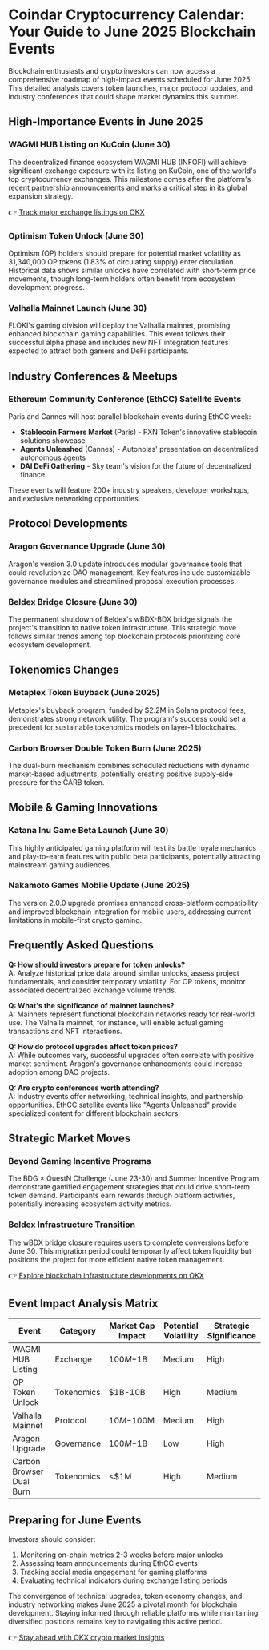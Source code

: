 # Coindar Cryptocurrency Calendar: Your Guide to June 2025 Blockchain Events

Blockchain enthusiasts and crypto investors can now access a comprehensive roadmap of high-impact events scheduled for June 2025. This detailed analysis covers token launches, major protocol updates, and industry conferences that could shape market dynamics this summer.

## High-Importance Events in June 2025

### WAGMI HUB Listing on KuCoin (June 30)
The decentralized finance ecosystem WAGMI HUB (INFOFI) will achieve significant exchange exposure with its listing on KuCoin, one of the world's top cryptocurrency exchanges. This milestone comes after the platform's recent partnership announcements and marks a critical step in its global expansion strategy.

👉 [Track major exchange listings on OKX](https://bit.ly/okx-bonus)

### Optimism Token Unlock (June 30)
Optimism (OP) holders should prepare for potential market volatility as 31,340,000 OP tokens (1.83% of circulating supply) enter circulation. Historical data shows similar unlocks have correlated with short-term price movements, though long-term holders often benefit from ecosystem development progress.

### Valhalla Mainnet Launch (June 30)
FLOKI's gaming division will deploy the Valhalla mainnet, promising enhanced blockchain gaming capabilities. This event follows their successful alpha phase and includes new NFT integration features expected to attract both gamers and DeFi participants.

## Industry Conferences & Meetups

### Ethereum Community Conference (EthCC) Satellite Events
Paris and Cannes will host parallel blockchain events during EthCC week:
- **Stablecoin Farmers Market** (Paris) - FXN Token's innovative stablecoin solutions showcase
- **Agents Unleashed** (Cannes) - Autonolas' presentation on decentralized autonomous agents
- **DAI DeFi Gathering** - Sky team's vision for the future of decentralized finance

These events will feature 200+ industry speakers, developer workshops, and exclusive networking opportunities.

## Protocol Developments

### Aragon Governance Upgrade (June 30)
Aragon's version 3.0 update introduces modular governance tools that could revolutionize DAO management. Key features include customizable governance modules and streamlined proposal execution processes.

### Beldex Bridge Closure (June 30)
The permanent shutdown of Beldex's wBDX-BDX bridge signals the project's transition to native token infrastructure. This strategic move follows similar trends among top blockchain protocols prioritizing core ecosystem development.

## Tokenomics Changes

### Metaplex Token Buyback (June 2025)
Metaplex's buyback program, funded by $2.2M in Solana protocol fees, demonstrates strong network utility. The program's success could set a precedent for sustainable tokenomics models on layer-1 blockchains.

### Carbon Browser Double Token Burn (June 2025)
The dual-burn mechanism combines scheduled reductions with dynamic market-based adjustments, potentially creating positive supply-side pressure for the CARB token.

## Mobile & Gaming Innovations

### Katana Inu Game Beta Launch (June 30)
This highly anticipated gaming platform will test its battle royale mechanics and play-to-earn features with public beta participants, potentially attracting mainstream gaming audiences.

### Nakamoto Games Mobile Update (June 2025)
The version 2.0.0 upgrade promises enhanced cross-platform compatibility and improved blockchain integration for mobile users, addressing current limitations in mobile-first crypto gaming.

## Frequently Asked Questions

**Q: How should investors prepare for token unlocks?**  
A: Analyze historical price data around similar unlocks, assess project fundamentals, and consider temporary volatility. For OP tokens, monitor associated decentralized exchange volume trends.

**Q: What's the significance of mainnet launches?**  
A: Mainnets represent functional blockchain networks ready for real-world use. The Valhalla mainnet, for instance, will enable actual gaming transactions and NFT interactions.

**Q: How do protocol upgrades affect token prices?**  
A: While outcomes vary, successful upgrades often correlate with positive market sentiment. Aragon's governance enhancements could increase adoption among DAO projects.

**Q: Are crypto conferences worth attending?**  
A: Industry events offer networking, technical insights, and partnership opportunities. EthCC satellite events like "Agents Unleashed" provide specialized content for different blockchain sectors.

## Strategic Market Moves

### Beyond Gaming Incentive Programs
The BDG × QuestN Challenge (June 23-30) and Summer Incentive Program demonstrate gamified engagement strategies that could drive short-term token demand. Participants earn rewards through platform activities, potentially increasing ecosystem activity metrics.

### Beldex Infrastructure Transition
The wBDX bridge closure requires users to complete conversions before June 30. This migration period could temporarily affect token liquidity but positions the project for more efficient native token management.

👉 [Explore blockchain infrastructure developments on OKX](https://bit.ly/okx-bonus)

## Event Impact Analysis Matrix

| Event                          | Category       | Market Cap Impact | Potential Volatility | Strategic Significance |
|-------------------------------|----------------|-------------------|----------------------|------------------------|
| WAGMI HUB Listing             | Exchange       | $100M-$1B         | Medium               | High                   |
| OP Token Unlock               | Tokenomics     | $1B-10B           | High                 | Medium                 |
| Valhalla Mainnet              | Protocol       | $10M-$100M        | Medium               | High                   |
| Aragon Upgrade                | Governance     | $100M-$1B         | Low                  | High                   |
| Carbon Browser Dual Burn      | Tokenomics     | <$1M              | High                 | Medium                 |

## Preparing for June Events

Investors should consider:
1. Monitoring on-chain metrics 2-3 weeks before major unlocks
2. Assessing team announcements during EthCC events
3. Tracking social media engagement for gaming platforms
4. Evaluating technical indicators during exchange listing periods

The convergence of technical upgrades, token economy changes, and industry networking makes June 2025 a pivotal month for blockchain development. Staying informed through reliable platforms while maintaining diversified positions remains key to navigating this active period.

👉 [Stay ahead with OKX crypto market insights](https://bit.ly/okx-bonus)